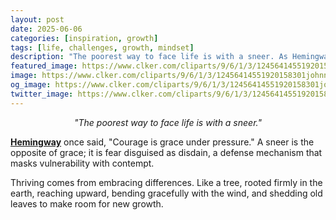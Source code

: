 ```yaml
---
layout: post
date: 2025-06-06
categories: [inspiration, growth]
tags: [life, challenges, growth, mindset]
description: "The poorest way to face life is with a sneer. As Hemingway said, “Courage is grace under pressure.” A sneer is the opposite of grace. It’s fear masked as disdain. Thriving comes from embracing challenges. Like a tree, rooted in the earth, reaching, bending with the wind, and shedding leaves to make room for new ones..."
featured_image: https://www.clker.com/cliparts/9/6/1/3/12456414551920158301johnny_automatic_sneer.svg.med.png
image: https://www.clker.com/cliparts/9/6/1/3/12456414551920158301johnny_automatic_sneer.svg.med.png
og_image: https://www.clker.com/cliparts/9/6/1/3/12456414551920158301johnny_automatic_sneer.svg.med.png
twitter_image: https://www.clker.com/cliparts/9/6/1/3/12456414551920158301johnny_automatic_sneer.svg.med.png
---
```


<div style="text-align: center;"><i>"The poorest way to face life is with a sneer."</i></div>

[**Hemingway**](https://www.goodreads.com/book/show/10799.A_Farewell_to_Arms) once said, "Courage is grace under pressure." 
A sneer is the opposite of grace; it is fear disguised as disdain, a defense mechanism that masks vulnerability with contempt. 

Thriving comes from embracing differences. Like a tree, rooted firmly in the earth, reaching upward, bending gracefully with the wind, and shedding old leaves to make room for new growth.
